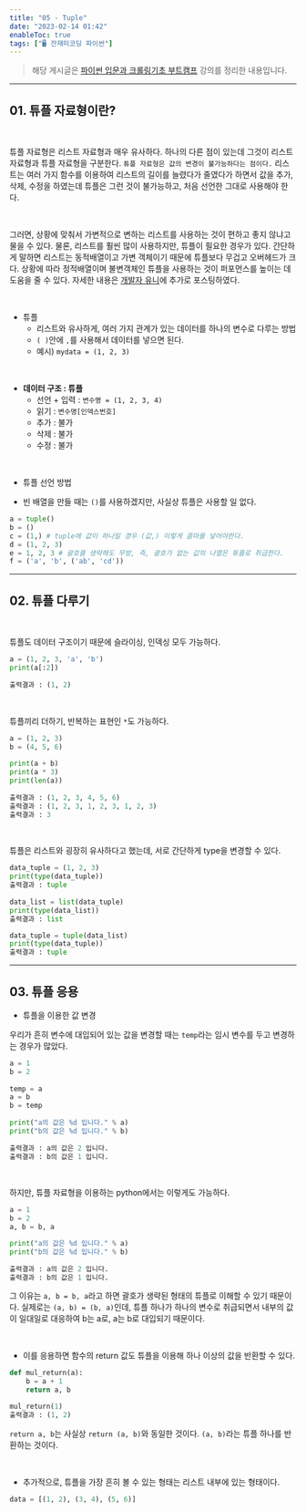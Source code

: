 ```yaml
---
title: "05 - Tuple"
date: "2023-02-14 01:42"
enableToc: true
tags: ["🖥️ 잔재미코딩 파이썬"]
---
```


> 해당 게시글은 <a href='https://www.inflearn.com/course/python-crawling-basic' target='_blank'>파이썬 입문과 크롤링기초 부트캠프</a> 강의를 정리한 내용입니다.

<hr>

## 01. 튜플 자료형이란?

<br>

튜플 자료형은 리스트 자료형과 매우 유사하다. 하나의 다른 점이 있는데 그것이 리스트 자료형과 튜플 자료형을 구분한다. `튜플 자료형은 값의 변경이 불가능하다는 점이다.` 리스트는 여러 가지 함수를 이용하여 리스트의 길이를 늘렸다가 줄였다가 하면서 값을 추가, 삭제, 수정을 하였는데 튜플은 그런 것이 불가능하고, 처음 선언한 그대로 사용해야 한다.  

<br>

그러면, 상황에 맞춰서 가변적으로 변하는 리스트를 사용하는 것이 편하고 좋지 않냐고 물을 수 있다. 물론, 리스트를 훨씬 많이 사용하지만, 튜플이 필요한 경우가 있다. 간단하게 말하면 리스트는 동적배열이고 가변 객체이기 때문에 튜플보다 무겁고 오버헤드가 크다. 상황에 따라 정적배열이며 불변객체인 튜플을 사용하는 것이 퍼포먼스를 높이는 데 도움을 줄 수 있다. 자세한 내용은 <a href='https://jae-yoon.tistory.com/4' target='_blank'>개발자 유니</a>에 추가로 포스팅하였다.

<br>

- 튜플
	- 리스트와 유사하게, 여러 가지 관계가 있는 데이터를 하나의 변수로 다루는 방법
	- `( )`안에 `,`를 사용해서 데이터를 넣으면 된다.
	- 예시) `mydata = (1, 2, 3)`

<br>

- **데이터 구조 : 튜플**
	- 선언 + 입력 : `변수명 = (1, 2, 3, 4)`
	- 읽기 : `변수명[인덱스번호]`
	- 추가 : 불가
	- 삭제 : 불가
	- 수정 : 불가

<br>

- 튜플 선언 방법

- 빈 배열을 만들 때는 `()`를 사용하겠지만, 사실상 튜플은 사용할 일 없다.

```python
a = tuple()
b = ()
c = (1,) # tuple에 값이 하나일 경우 (값,) 이렇게 콤마를 넣어야한다.
d = (1, 2, 3)
e = 1, 2, 3 # 괄호를 생략해도 무방, 즉, 괄호가 없는 값의 나열은 튜플로 취급한다.
f = ('a', 'b', ('ab', 'cd'))
```

<hr>

## 02. 튜플 다루기

<br>

튜플도 데이터 구조이기 때문에 슬라이싱, 인덱싱 모두 가능하다.

```python
a = (1, 2, 3, 'a', 'b')
print(a[:2])
  
출력결과 : (1, 2)
```

<br>

튜플끼리 더하기, 반복하는 표현인 `*`도 가능하다.

```python
a = (1, 2, 3)
b = (4, 5, 6)
  
print(a + b)
print(a * 3)
print(len(a))
  
출력결과 : (1, 2, 3, 4, 5, 6)
출력결과 : (1, 2, 3, 1, 2, 3, 1, 2, 3)
출력결과 : 3
```

<br>

튜플은 리스트와 굉장히 유사하다고 했는데, 서로 간단하게 type을 변경할 수 있다.

```python
data_tuple = (1, 2, 3)
print(type(data_tuple))
출력결과 : tuple
  
data_list = list(data_tuple)
print(type(data_list))
출력결과 : list

data_tuple = tuple(data_list)
print(type(data_tuple))
출력결과 : tuple
```

<hr>

## 03. 튜플 응용

- 튜플을 이용한 값 변경

우리가 흔히 변수에 대입되어 있는 값을 변경할 때는 `temp`라는 임시 변수를 두고 변경하는 경우가 많았다.

```python
a = 1
b = 2
  
temp = a
a = b
b = temp
  
print("a의 값은 %d 입니다." % a)
print("b의 값은 %d 입니다." % b)
  
출력결과 : a의 값은 2 입니다.
출력결과 : b의 값은 1 입니다.
```

<br>

하지만, 튜플 자료형을 이용하는 python에서는 이렇게도 가능하다.

```python
a = 1
b = 2
a, b = b, a

print("a의 값은 %d 입니다." % a)
print("b의 값은 %d 입니다." % b)
  
출력결과 : a의 값은 2 입니다.
출력결과 : b의 값은 1 입니다.
```

그 이유는 `a, b = b, a`라고 하면 괄호가 생략된 형태의 튜플로 이해할 수 있기 때문이다. 실제로는 `(a, b) = (b, a)`인데, 튜플 하나가 하나의 변수로 취급되면서 내부의 값이 일대일로 대응하여 b는 a로, a는 b로 대입되기 때문이다.

<br>  

- 이를 응용하면 함수의 return 값도 튜플을 이용해 하나 이상의 값을 반환할 수 있다.

```python
def mul_return(a):
	b = a + 1
	return a, b

mul_return(1)
출력결과 : (1, 2)
```
  
`return a, b`는 사실상 `return (a, b)`와 동일한 것이다. `(a, b)`라는 튜플 하나를 반환하는 것이다.

<br>  

- 추가적으로, 튜플을 가장 흔히 볼 수 있는 형태는 리스트 내부에 있는 형태이다.

```python
data = [(1, 2), (3, 4), (5, 6)]
```